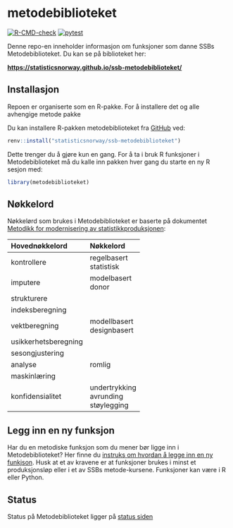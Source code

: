 
# metodebiblioteket

[![R-CMD-check](https://github.com/statisticsnorway/ssb-metodebiblioteket/actions/workflows/R-CMD-check.yaml/badge.svg)](https://github.com/statisticsnorway/ssb-metodebiblioteket/actions/workflows/R-CMD-check.yaml)
[![pytest](https://github.com/statisticsnorway/ssb-metodebiblioteket/actions/workflows/pytest-check.yaml/badge.svg)](https://github.com/statisticsnorway/ssb-metodebiblioteket/actions/workflows/pytest.yaml)

Denne repo-en inneholder informasjon om funksjoner som danne SSBs
Metodebiblioteket. Du kan se på biblioteket her:

**<https://statisticsnorway.github.io/ssb-metodebiblioteket/>**

## Installasjon

Repoen er organiserte som en R-pakke. For å installere det og alle
avhengige metode pakke

Du kan installere R-pakken metodebiblioteket fra
[GitHub](https://github.com/statisticsnorway/ssb-metodebiblioteket/) ved:

``` r
renv::install("statisticsnorway/ssb-metodebiblioteket")
```
Dette trenger du å gjøre kun en gang. For å ta i bruk R funksjoner i Metodebiblioteket må du kalle inn pakken hver gang du starte en ny R sesjon med:
```r
library(metodebiblioteket)
```

## Nøkkelord

Nøkkelørd som brukes i Metodebiblioteket er baserte på dokumentet
[Metodikk for modernisering av
statistikkproduksjonen](https://www.ssb.no/teknologi-og-innovasjon/artikler-og-publikasjoner/_attachment/419848?_ts=171cb1a9850):

| Hovednøkkelord       | Nøkkelord                                     |
|:---------------------|:----------------------------------------------|
| kontrollere          | regelbasert <br> statistisk                   |
| imputere             | modelbasert <br> donor                        |
| strukturere          |                                               |
| indeksberegning      |                                               |
| vektberegning        | modellbasert <br> designbasert                |
| usikkerhetsberegning |                                               |
| sesongjustering      |                                               |
| analyse              | romlig                                        |
| maskinlæring         |                                               |
| konfidensialitet     | undertrykking <br> avrunding <br> støylegging |

## Legg inn en ny funksjon

Har du en metodiske funksjon som du mener bør ligge inn i Metodebiblioteket? Her finne du [instruks om hvordan å legge inn en ny funkjson](https://statisticsnorway.github.io/metodebiblioteket/bidra.html). Husk at et av kravene er at funksjoner brukes i minst et produksjonsløp eller i et av SSBs metode-kursene. Funksjoner kan være i R eller Python. 


## Status

Status på Metodebiblioteket ligger på [status siden](https://statisticsnorway.github.io/metodebiblioteket/status.html)


